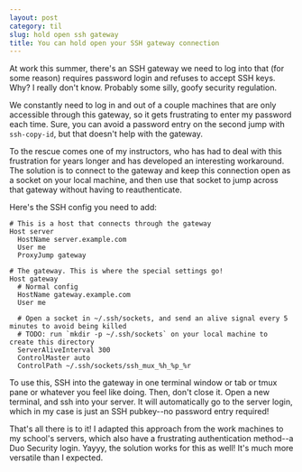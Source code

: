 ```yaml
---
layout: post
category: til
slug: hold open ssh gateway
title: You can hold open your SSH gateway connection
---
```


At work this summer, there's an SSH gateway we need to log into that (for some reason)
requires password login and refuses to accept SSH keys. Why? I really don't know. Probably
some silly, goofy security regulation.

We constantly need to log in and out of a couple machines that are only accessible through
this gateway, so it gets frustrating to enter my password each time. Sure, you can avoid
a password entry on the second jump with `ssh-copy-id`, but that doesn't help with the gateway.

To the rescue comes one of my instructors, who has had to deal with this frustration for years
longer and has developed an interesting workaround. The solution is to connect to the gateway and
keep this connection open as a socket on your local machine, and then use that socket to jump
across that gateway without having to reauthenticate.

Here's the SSH config you need to add:

```
# This is a host that connects through the gateway
Host server
  HostName server.example.com
  User me
  ProxyJump gateway

# The gateway. This is where the special settings go!
Host gateway
  # Normal config
  HostName gateway.example.com
  User me
  
  # Open a socket in ~/.ssh/sockets, and send an alive signal every 5 minutes to avoid being killed
  # TODO: run `mkdir -p ~/.ssh/sockets` on your local machine to create this directory
  ServerAliveInterval 300
  ControlMaster auto
  ControlPath ~/.ssh/sockets/ssh_mux_%h_%p_%r
```

To use this, SSH into the gateway in one terminal window or tab or tmux pane or whatever you feel like doing.
Then, don't close it. Open a new terminal, and ssh into your server. It will automatically go to the server
login, which in my case is just an SSH pubkey--no password entry required!

That's all there is to it! I adapted this approach from the work machines to my school's servers,
which also have a frustrating authentication method--a Duo Security login. Yayyy, the solution
works for this as well! It's much more versatile than I expected.
